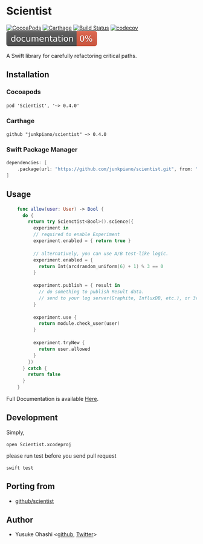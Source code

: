 # Scientist

[![CocoaPods](https://img.shields.io/cocoapods/v/Scientist.svg)](https://cocoapods.org/pods/Scientist)
[![Carthage](https://img.shields.io/badge/Carthage-compatible-brightgreen.svg)](https://github.com/Carthage/Carthage)
[![Build Status](https://travis-ci.org/junkpiano/scientist.svg?branch=master)](https://travis-ci.org/junkpiano/scientist)
[![codecov](https://codecov.io/gh/junkpiano/scientist/branch/master/graph/badge.svg)](https://codecov.io/gh/junkpiano/scientist)
[![Documentation](https://raw.githubusercontent.com/junkpiano/scientist/master/docs/badge.svg?sanitize=true)](https://junkpiano.github.io/scientist/)

A Swift library for carefully refactoring critical paths.

## Installation

### Cocoapods

`pod 'Scientist', '~> 0.4.0'`

### Carthage

`github "junkpiano/scientist" ~> 0.4.0`

### Swift Package Manager

```swift
dependencies: [
    .package(url: "https://github.com/junkpiano/scientist.git", from: "0.4.0")
]
```

## Usage

```swift
    func allow(user: User) -> Bool {
      do {
        return try Scienctist<Bool>().science({
          experiment in
          // required to enable Experiment
          experiment.enabled = { return true }

          // alternatively, you can use A/B test-like logic.
          experiment.enabled = {
            return Int(arc4random_uniform(6) + 1) % 3 == 0
          }

          experiment.publish = { result in
            // do something to publish Result data.
            // send to your log server(Graphite, InfluxDB, etc.), or 3rd party logger like NewRelic, Firebase.
          }

          experiment.use {
            return module.check_user(user)
          }

          experiment.tryNew {
            return user.allowed
          }
        })
      } catch {
        return false
      }
    }
```

Full Documentation is available [Here](https://junkpiano.github.io/scientist/).

## Development

Simply,

`open Scientist.xcodeproj`

please run test before you send pull request

`swift test`

## Porting from

- [github/scientist](https://github.com/github/scientist)

## Author

- Yusuke Ohashi <[github](https://github.com/junkpiano), [Twitter](https://twitter.com/junkpiano)>
